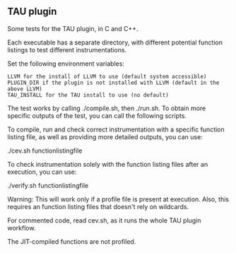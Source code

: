 ## TAU plugin 

Some tests for the TAU plugin, in C and C++.

Each executable has a separate directory, with different potential function listings to test different instrumentations.

Set the following environment variables:
```
LLVM for the install of LLVM to use (default system accessible)
PLUGIN_DIR if the plugin is not installed with LLVM (default in the above LLVM)
TAU_INSTALL for the TAU install to use (no default)
```

The test works by calling ./compile.sh, then ./run.sh. To obtain more specific outputs of the test, you can call the following scripts.

To  compile, run and check correct instrumentation with a specific function listing file, as well as providing more detailed outputs, you can use:

./cev.sh functionlistingfile


To check instrumentation solely with the function listing files after an execution, you can use: 

./verify.sh functionlistingfile


Warning: This will work only if a profile file is present at execution. Also, this requires an function listing files that doesn't rely on wildcards. 



For commented code, read cev.sh, as it runs the whole TAU plugin workflow.

The JIT-compiled functions are not profiled.
